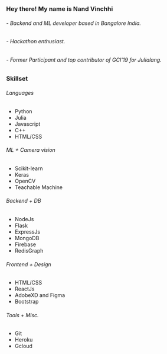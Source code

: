 ### Hey there! My name is Nand Vinchhi 
###### - Backend and ML developer based in Bangalore India.
###### - Hackathon enthusiast.
###### - Former Participant and top contributor of GCI'19 for Julialang.

### Skillset
###### Languages
- Python
- Julia
- Javascript
- C++
- HTML/CSS

###### ML + Camera vision
- Scikit-learn
- Keras
- OpenCV
- Teachable Machine

###### Backend + DB
- NodeJs
- Flask
- ExpressJs
- MongoDB
- Firebase
- RedisGraph

###### Frontend + Design
- HTML/CSS
- ReactJs
- AdobeXD and Figma
- Bootstrap

###### Tools + Misc.
- Git
- Heroku
- Gcloud



<!--
**NandVinchhi/NandVinchhi** is a ✨ _special_ ✨ repository because its `README.md` (this file) appears on your GitHub profile.

Here are some ideas to get you started:

- 🔭 I’m currently working on ...
- 🌱 I’m currently learning ...
- 👯 I’m looking to collaborate on ...
- 🤔 I’m looking for help with ...
- 💬 Ask me about ...
- 📫 How to reach me: ...
- 😄 Pronouns: ...
- ⚡ Fun fact: ...
-->
